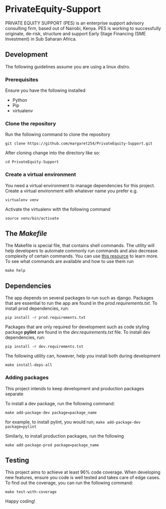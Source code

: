 # PrivateEquity-Support
PRIVATE EQUITY SUPPORT (PES) is an enterprise  support advisory consulting firm, based out of Nairobi, Kenya. PES is working to successfully originate, de-risk, structure and support Early Stage Financing (SME Investment) in Sub Saharan Africa.


## Development
The following guidelines assume you are using a linux distro.
### Prerequisites
Ensure you have the following installed
 - Python
 - Pip
 - virtualenv


### Clone the repository
Run the following command to clone the repository
```
git clone https://github.com/margaret254/PrivateEquity-Support.git
```
After cloning change into the directory like so:
```
cd PrivateEquity-Support
```
### Create a virtual environment
You need a virtual environment to manage dependencies for this project. Create a virtual environment with whatever name you prefer e.g.
```
virtualenv venv
```
Activate the virtualenv with the following command
```
source venv/bin/activate
```

## The *Makefile*
The Makefile is special file, that contains shell commands. The utility will help developers to automate commonly run commands and also decrease complexity of certain commands. You can use [this resource](https://makefiletutorial.com/) to learn more. To see what commands are available and how to use them run
```
make help
```

## Dependencies
The app depends on several packages to run such as django. Packages that are essential to run the app are found in the *prod.requirements.txt*.
To install prod dependencies, run:
```
pip install -r prod.requirements.txt
```
Packages that are only required for development such as code styling package **pylint** are found in the *dev.requirements.txt* file.
To install dev dependencies, run:
```
pip install -r dev.requirements.txt
```
The following utility can, however, help you install both during development
```
make install-deps-all
```
### Adding packages
This project intends to keep development and production packages separate

To install a dev package, run the following command:
```
make add-package-dev package=package_name
```
for example, to install pylint, you would run;  ```make add-package-dev package=pylint```

Similarly, to install production packages, run the following
```
make add-package-prod package=package_name
```

## Testing
This project aims to achieve at least 96% code coverage. When developing new features, ensure you code is well tested and takes care of edge cases.
To find out the coverage, you can run the following command:
```
make test-with-coverage
```

Happy coding!